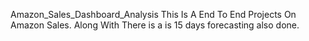
Amazon_Sales_Dashboard_Analysis
This Is A End To End Projects On Amazon Sales.
Along With There is a is 15 days forecasting also done.
